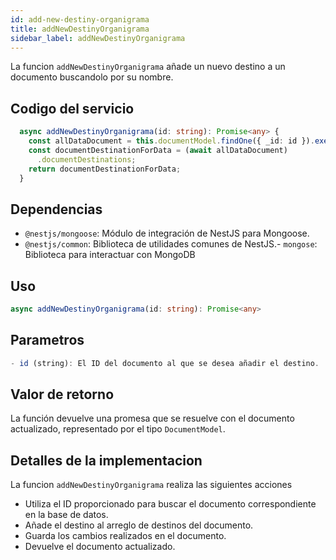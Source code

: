 ```yaml
---
id: add-new-destiny-organigrama
title: addNewDestinyOrganigrama
sidebar_label: addNewDestinyOrganigrama
---
```


La funcion `addNewDestinyOrganigrama` añade un nuevo destino a un documento buscandolo por su nombre.

## Codigo del servicio
```typescript
  async addNewDestinyOrganigrama(id: string): Promise<any> {
    const allDataDocument = this.documentModel.findOne({ _id: id }).exec();
    const documentDestinationForData = (await allDataDocument)
      .documentDestinations;
    return documentDestinationForData;
  }
   ```

   ## Dependencias
- `@nestjs/mongoose`: Módulo de integración de NestJS para Mongoose.
- `@nestjs/common`: Biblioteca de utilidades comunes de NestJS.- `mongose`: Biblioteca para interactuar con MongoDB

## Uso
```typescript
async addNewDestinyOrganigrama(id: string): Promise<any>
```

## Parametros
```typescript
- id (string): El ID del documento al que se desea añadir el destino.
```

## Valor de retorno
La función devuelve una promesa que se resuelve con el documento actualizado, representado por el tipo `DocumentModel`.

## Detalles de la implementacion
La funcion `addNewDestinyOrganigrama` realiza las siguientes acciones

- Utiliza el ID proporcionado para buscar el documento correspondiente en la base de datos.
- Añade el destino al arreglo de destinos del documento.
- Guarda los cambios realizados en el documento.
- Devuelve el documento actualizado.

